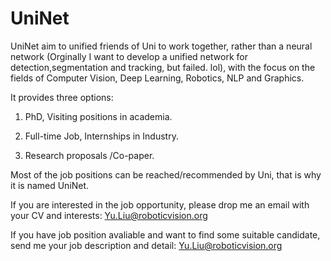 # UniNet

UniNet aim to unified friends of Uni to work together, rather than a neural network (Orginally I want to develop a unified network for detection,segmentation and tracking, but failed. lol), with the focus on the fields of Computer Vision, Deep Learning, Robotics, NLP and Graphics.

It provides three options: 

1. PhD, Visiting positions in academia.   

2. Full-time Job, Internships in Industry.

3. Research proposals /Co-paper.

Most of the job positions can be reached/recommended by Uni, that is why it is named UniNet.

If you are interested in the job opportunity, please drop me an email with your CV and interests:  Yu.Liu@roboticvision.org

If you have job position avaliable and want to find some suitable candidate, send me your job description and detail: Yu.Liu@roboticvision.org
